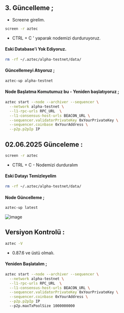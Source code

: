 ## 3. Güncelleme ; 

- Screene girelim.

```bash
screen -r aztec
```

- CTRL + C ' yaparak nodemizi durduruyoruz.

#### Eski Database'i Yok Ediyoruz.

```bash
rm -rf ~/.aztec/alpha-testnet/data/
```

#### Güncellemeyi Atıyoruz ; 

```bash
aztec-up alpha-testnet
```
#### Node Başlatma Komutumuz bu - Yeniden başlatıyoruz ; 

```bash
aztec start --node --archiver --sequencer \
  --network alpha-testnet \
  --l1-rpc-urls RPC_URL  \
  --l1-consensus-host-urls BEACON_URL \
  --sequencer.validatorPrivateKey 0xYourPrivateKey \
  --sequencer.coinbase 0xYourAddress \
  --p2p.p2pIp IP
```

## 02.06.2025 Günceleme : 

```bash
screen -r aztec
```
- CTRL + C - Nodemizi durduralım

#### Eski Datayı Temizleyelim 

```bash
rm -rf ~/.aztec/alpha-testnet/data/
```

#### Node Güncelleme ; 

```bash
aztec-up latest
```
![image](https://github.com/user-attachments/assets/0bdd9052-64cb-4909-bc6e-9100f5987b57)

## Versiyon Kontrolü : 

```bash
aztec -V
```

- 0.87.6 ve üstü olmalı.


#### Yeniden Başlatalım ; 

```bash
aztec start --node --archiver --sequencer \
  --network alpha-testnet \
  --l1-rpc-urls RPC_URL  \
  --l1-consensus-host-urls BEACON_URL \
  --sequencer.validatorPrivateKey 0xYourPrivateKey \
  --sequencer.coinbase 0xYourAddress \
  --p2p.p2pIp IP
  --p2p.maxTxPoolSize 1000000000
```
